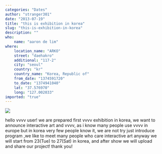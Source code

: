 ```yaml
---
categories: "Dates"
author: "stranger301"
date: "2013-07-19"
title: "this is exhibition in korea"
slug: "this-is-exhibition-in-korea"
description: ""
who: 
    name: "aaron de lim"
where: 
    location_name: "ARKO"
    street: "daehakro"
    additional: "117-2"
    city: "seoul"
    country: "kr"
    country_name: "Korea, Republic of"
    from_date: "1374591720"
    to_date: "1374941040"
    lat: "37.576970"
    long: "127.002033"
imported: "true"
---
```



![](Poster_VVVV_C_Small.jpg) 

hello vvvv user!
we are prepared first vvvv exhibition in korea, we want to announce interactive art and vvvv, as i know many people use vvvv in europe but in korea very few people know it, we are not try just introduce program ,we like to meet many  people who care interactive art
anyway we will start from 23(Tue) to 27(Sat) in korea, and after show we will upload and share our project!
thank you!